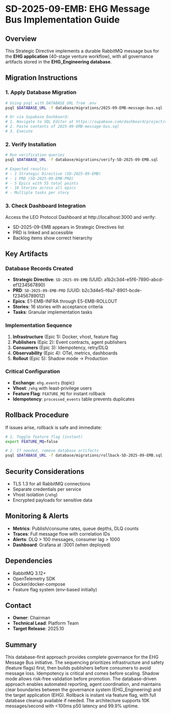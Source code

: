 # SD-2025-09-EMB: EHG Message Bus Implementation Guide

## Overview
This Strategic Directive implements a durable RabbitMQ message bus for the **EHG application** (40-stage venture workflow), with all governance artifacts stored in the **EHG_Engineering database**.

## Migration Instructions

### 1. Apply Database Migration
```bash
# Using psql with DATABASE_URL from .env
psql $DATABASE_URL -f database/migrations/2025-09-EMB-message-bus.sql

# Or via Supabase Dashboard:
# 1. Navigate to SQL Editor at https://supabase.com/dashboard/project/dedlbzhpgkmetvhbkyzq
# 2. Paste contents of 2025-09-EMB-message-bus.sql
# 3. Execute
```

### 2. Verify Installation
```bash
# Run verification queries
psql $DATABASE_URL -f database/migrations/verify-SD-2025-09-EMB.sql

# Expected results:
# - 1 Strategic Directive (SD-2025-09-EMB)
# - 1 PRD (SD-2025-09-EMB-PRD)
# - 5 Epics with 55 total points
# - 16 Stories across all epics
# - Multiple tasks per story
```

### 3. Check Dashboard Integration
Access the LEO Protocol Dashboard at http://localhost:3000 and verify:
- SD-2025-09-EMB appears in Strategic Directives list
- PRD is linked and accessible
- Backlog items show correct hierarchy

## Key Artifacts

### Database Records Created
- **Strategic Directive**: `SD-2025-09-EMB` (UUID: a1b2c3d4-e5f6-7890-abcd-ef1234567890)
- **PRD**: `SD-2025-09-EMB-PRD` (UUID: b2c3d4e5-f6a7-8901-bcde-f23456789012)
- **Epics**: E1-EMB-INFRA through E5-EMB-ROLLOUT
- **Stories**: 16 stories with acceptance criteria
- **Tasks**: Granular implementation tasks

### Implementation Sequence
1. **Infrastructure** (Epic 1): Docker, vhost, feature flag
2. **Publishers** (Epic 2): Event contracts, agent publishers
3. **Consumers** (Epic 3): Idempotency, retry/DLQ
4. **Observability** (Epic 4): OTel, metrics, dashboards
5. **Rollout** (Epic 5): Shadow mode → Production

### Critical Configuration
- **Exchange**: `ehg.events` (topic)
- **Vhost**: `/ehg` with least-privilege users
- **Feature Flag**: `FEATURE_MQ` for instant rollback
- **Idempotency**: `processed_events` table prevents duplicates

## Rollback Procedure
If issues arise, rollback is safe and immediate:

```bash
# 1. Toggle feature flag (instant)
export FEATURE_MQ=false

# 2. If needed, remove database artifacts
psql $DATABASE_URL -f database/migrations/rollback-SD-2025-09-EMB.sql
```

## Security Considerations
- TLS 1.3 for all RabbitMQ connections
- Separate credentials per service
- Vhost isolation (`/ehg`)
- Encrypted payloads for sensitive data

## Monitoring & Alerts
- **Metrics**: Publish/consume rates, queue depths, DLQ counts
- **Traces**: Full message flow with correlation IDs
- **Alerts**: DLQ > 100 messages, consumer lag > 1000
- **Dashboard**: Grafana at :3001 (when deployed)

## Dependencies
- RabbitMQ 3.12+
- OpenTelemetry SDK
- Docker/docker-compose
- Feature flag system (env-based initially)

## Contact
- **Owner**: Chairman
- **Technical Lead**: Platform Team
- **Target Release**: 2025.10

## Summary

This database-first approach provides complete governance for the EHG Message Bus initiative. The sequencing prioritizes infrastructure and safety (feature flags) first, then builds publishers before consumers to avoid message loss. Idempotency is critical and comes before scaling. Shadow mode allows risk-free validation before promotion. The database-driven approach enables automated reporting, agent coordination, and maintains clear boundaries between the governance system (EHG_Engineering) and the target application (EHG). Rollback is instant via feature flag, with full database cleanup available if needed. The architecture supports 10K messages/second with <100ms p50 latency and 99.9% uptime.